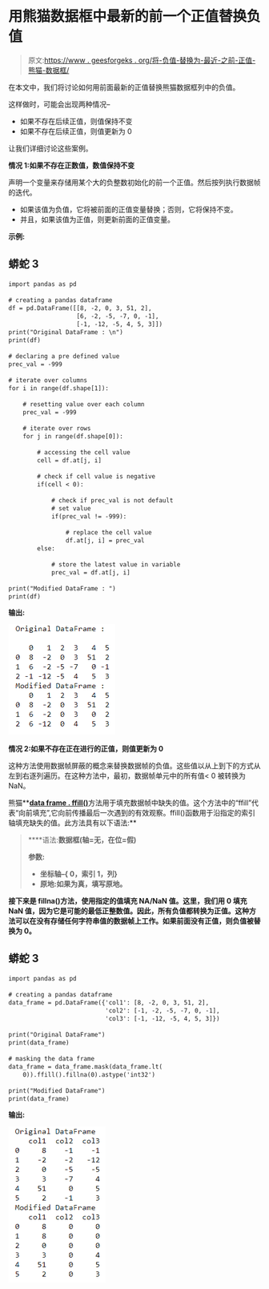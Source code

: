 # 用熊猫数据框中最新的前一个正值替换负值

> 原文:[https://www . geesforgeks . org/将-负值-替换为-最近-之前-正值-熊猫-数据框/](https://www.geeksforgeeks.org/replace-negative-values-with-latest-preceding-positive-value-in-pandas-dataframe/)

在本文中，我们将讨论如何用前面最新的正值替换熊猫数据框列中的负值。

这样做时，可能会出现两种情况–

*   如果不存在后续正值，则值保持不变
*   如果不存在后续正值，则值更新为 0

让我们详细讨论这些案例。

**情况 1:如果不存在正数值，数值保持不变**

声明一个变量来存储用某个大的负整数初始化的前一个正值。然后按列执行数据帧的迭代。

*   如果该值为负值，它将被前面的正值变量替换；否则，它将保持不变。
*   并且，如果该值为正值，则更新前面的正值变量。

**示例:**

## 蟒蛇 3

```
import pandas as pd

# creating a pandas dataframe
df = pd.DataFrame([[8, -2, 0, 3, 51, 2],
                   [6, -2, -5, -7, 0, -1],
                   [-1, -12, -5, 4, 5, 3]])
print("Original DataFrame : \n")
print(df)

# declaring a pre defined value
prec_val = -999

# iterate over columns
for i in range(df.shape[1]):

    # resetting value over each column
    prec_val = -999

    # iterate over rows
    for j in range(df.shape[0]):

        # accessing the cell value
        cell = df.at[j, i]

        # check if cell value is negative
        if(cell < 0):

            # check if prec_val is not default
            # set value
            if(prec_val != -999):

                # replace the cell value
                df.at[j, i] = prec_val
        else:

            # store the latest value in variable
            prec_val = df.at[j, i]

print("Modified DataFrame : ")
print(df)
```

**输出:**

![](img/6661c47e93320353786554e423e1512f.png)

**情况 2:如果不存在正在进行的正值，则值更新为 0**

这种方法使用数据帧屏蔽的概念来替换数据帧的负值。这些值以从上到下的方式从左到右逐列遍历。在这种方法中，最初，数据帧单元中的所有值< 0 被转换为 NaN。

熊猫**[**data frame . ffill()**](https://www.geeksforgeeks.org/python-pandas-dataframe-ffill/)方法用于填充数据帧中缺失的值。这个方法中的“ffill”代表“向前填充”,它向前传播最后一次遇到的有效观察。ffill()函数用于沿指定的索引轴填充缺失的值。此方法具有以下语法:**

> ****语法:**数据框(轴=无，在位=假)**
> 
> ****参数:****
> 
> *   **坐标轴–{ 0，索引 1，列}**
> *   **原地:如果为真，填写原地。**

**接下来是 fillna()方法，使用指定的值填充 NA/NaN 值。这里，我们用 0 填充 NaN 值，因为它是可能的最低正整数值。因此，所有负值都转换为正值。这种方法可以在没有存储任何字符串值的数据帧上工作。如果前面没有正值，则负值被替换为 0。**

## **蟒蛇 3**

```
import pandas as pd

# creating a pandas dataframe
data_frame = pd.DataFrame({'col1': [8, -2, 0, 3, 51, 2],
                           'col2': [-1, -2, -5, -7, 0, -1],
                           'col3': [-1, -12, -5, 4, 5, 3]})

print("Original DataFrame")
print(data_frame)

# masking the data frame
data_frame = data_frame.mask(data_frame.lt(
    0)).ffill().fillna(0).astype('int32')

print("Modified DataFrame")
print(data_frame)
```

****输出:****

**![](img/00acaeb27faec2341aee34328128b062.png)**